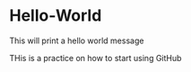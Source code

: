 # Hello-World
This will print a hello world message

THis is a practice on how to start using GitHub
